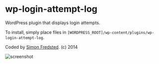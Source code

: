 wp-login-attempt-log
====================

WordPress plugin that displays login attempts.

To install, simply place files in `[WORDPRESS_ROOT]/wp-content/plugins/wp-login-attempt-log`.

Coded by [Simon Fredsted](http://simonfredsted.com). (c) 2014

![screenshot](http://filedump.fredsted.me/Screen%20Shot%202014-06-14%20at%2023.43.25.png)
